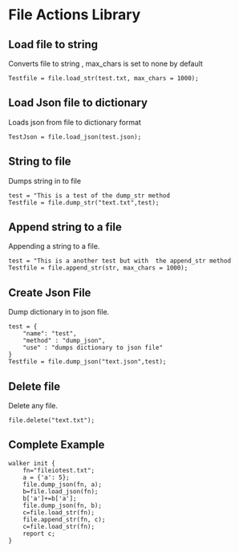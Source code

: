 # File Actions Library

## Load file to string

Converts file to string , max_chars is set to none by default

```jac
Testfile = file.load_str(test.txt, max_chars = 1000);
```

## Load Json file to dictionary

Loads json from file to dictionary format

```jac
TestJson = file.load_json(test.json);
```

## String to file

Dumps string in to file

```jac
test = "This is a test of the dump_str method
Testfile = file.dump_str("text.txt",test);
```

## Append string to a file

Appending a string to a file.

```jac
test = "This is a another test but with  the append_str method
Testfile = file.append_str(str, max_chars = 1000);
```

## Create Json File

Dump dictionary in to json file.

```jac
test = {
    "name": "test",
    "method" : "dump_json",
    "use" : "dumps dictionary to json file"
}
Testfile = file.dump_json("text.json",test);
```

## Delete file

Delete any file.

```jac
file.delete("text.txt");
```

## Complete Example

```jac
walker init {
    fn="fileiotest.txt";
    a = {'a': 5};
    file.dump_json(fn, a);
    b=file.load_json(fn);
    b['a']+=b['a'];
    file.dump_json(fn, b);
    c=file.load_str(fn);
    file.append_str(fn, c);
    c=file.load_str(fn);
    report c;
}
```